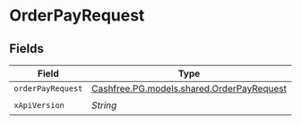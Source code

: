 # OrderPayRequest


## Fields

| Field                                                                               | Type                                                                                | Required                                                                            | Description                                                                         |
| ----------------------------------------------------------------------------------- | ----------------------------------------------------------------------------------- | ----------------------------------------------------------------------------------- | ----------------------------------------------------------------------------------- |
| `orderPayRequest`                                                                   | [Cashfree.PG.models.shared.OrderPayRequest](../../models/shared/OrderPayRequest.md) | :heavy_minus_sign:                                                                  | N/A                                                                                 |
| `xApiVersion`                                                                       | *String*                                                                            | :heavy_check_mark:                                                                  | N/A                                                                                 |